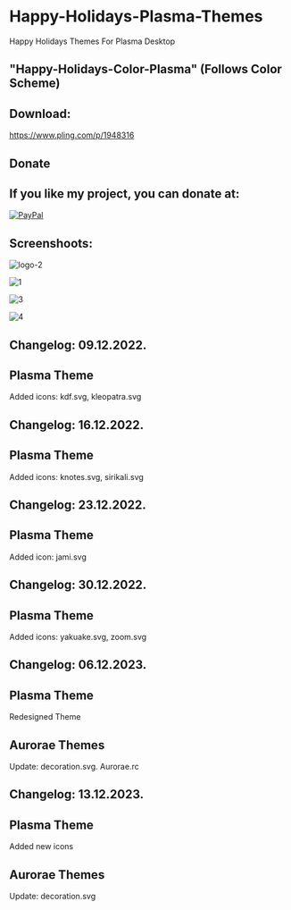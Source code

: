# Happy-Holidays-Plasma-Themes
Happy Holidays Themes For Plasma Desktop 

"Happy-Holidays-Color-Plasma" (Follows Color Scheme)
-----------------------------------------------------

Download: 
--------

https://www.pling.com/p/1948316


<html>
  <head>
    <meta charset="utf-8" />
  </head>
  <body>
    <h2>Donate</h2>
    <h2>If you like my project, you can donate at:</h2>
    <a href="https://www.paypal.com/paypalme/VesnaLazic">
    <img src="PayPal.png" alt="PayPal" />
    </a>
  </body>
</html>

Screenshoots:
-------------

![logo-2](https://github.com/L4ki/Happy-Holidays-Plasma-Themes/assets/45247573/518b604a-2c30-490c-a787-919958fa8f24)

![1](https://github.com/L4ki/Happy-Holidays-Plasma-Themes/assets/45247573/aa98f866-b7c9-43d0-894d-96cb49e2895e)

![3](https://github.com/L4ki/Happy-Holidays-Plasma-Themes/assets/45247573/0c484da0-2c5a-4805-a639-c3d40b2f6653)

![4](https://github.com/L4ki/Happy-Holidays-Plasma-Themes/assets/45247573/9201c023-68d0-4f8f-b788-13cdf6dbae57)

Changelog: 09.12.2022.
-----------------------

Plasma Theme
------------

Added icons: kdf.svg, kleopatra.svg

Changelog: 16.12.2022.
-----------------------

Plasma Theme
------------

Added icons: knotes.svg, sirikali.svg

Changelog: 23.12.2022.
-----------------------

Plasma Theme
------------

Added icon: jami.svg

Changelog: 30.12.2022.
-----------------------

Plasma Theme
------------

Added icons:  yakuake.svg, zoom.svg


Changelog: 06.12.2023.
-----------------------

Plasma Theme
------------

Redesigned Theme

Aurorae Themes
---------------

Update: decoration.svg. Aurorae.rc

Changelog: 13.12.2023.
-----------------------

Plasma Theme
------------

Added new icons

Aurorae Themes
---------------

Update: decoration.svg
